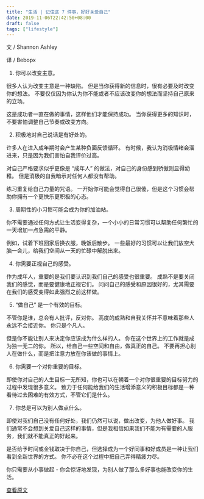 ```yaml
---
title: "生活 | 记住这 7 件事，好好关爱自己"
date: 2019-11-06T22:42:50+08:00
draft: false
tags: ["lifestyle"]
---
```


文 / Shannon Ashley

译 / Bebopx 

1. 你可以改变主意。

很多人认为改变主意是一种缺陷。 但是当你获得新的信息时，很有必要及时改变你的想法。 不要仅仅因为你认为你不能或者不应该改变你的想法而坚持自己原来的立场。

这是成功者一直在做的事情，这样他们才能保持成功。 当你获得更多的知识时，不要害怕调整自己节奏或改变方向。

<!--more-->

2. 积极地对自己说话是有好处的。

许多人在进入成年期时会产生某种负面反馈循环。 有时候，我认为消极情绪会溜进来，只是因为我们害怕自我评价过高。

对自己严格要求似乎更像是 “成年人” 的做法，对自己的身份感到骄傲则显得幼稚。 但是消极的自我暗示对任何人都没有帮助。

练习重复给自己力量的咒语。 一开始你可能会觉得自己很傻，但是这个习惯会帮助你拥有一个更快乐更积极的心态。

3. 周期性的小习惯可能会成为你的加油站。

你不需要通过任何方式让生活变得复杂，一个小小的日常习惯可以帮助任何繁忙的一天增加一点急需的平静。

例如，试着下班回家后换衣服，晚饭后散步。 一些最好的习惯可以让我们放空大脑一会儿，给我们空间从一天的忙碌中解脱出来。

4. 你需要正视自己的感受。

作为成年人，重要的是我们要认识到我们自己的感受也很重要。 成熟不是要关闭我们的感觉，而是要健康地正视它们。 问问自己的感受和原因很好的，尤其需要在我们的感受变得如此强烈之前这样做。

5. “做自己” 是一个有效的目标。

不管你是谁，总会有人批评，反对你。 高度的成熟和自我关怀并不意味着那些人永远不会接近你。 你只是个凡人。

但是你不能让别人来决定你应该成为什么样的人。 你在这个世界上的工作就是成为独一无二的你。 所以，给自己一些空间和自由，做真正的自己。 不要再担心别人在做什么，而是把注意力放在你该做的事情上。

6. 你需要一个对你重要的目标。

即使你对自己的人生目标一无所知，你也可以在朝着一个对你很重要的目标努力的过程中发现很多意义。 致力于任何能给我们的生活增添意义的积极目标都是一种看待过去困难的有效方式，不管它们是什么。

7. 你总是可以为别人做点什么。

即使对我们自己没有任何好处，我们仍然可以说，做出改变，为他人做好事。 我们通常不会想到关爱自己这样的事情，但是我相信如果我们不能为有需要的人服务，我们就不能真正的好起来。

是否给予时间或金钱取决于你自己，但选择成为一个好同事和好成员是一种让我们看到全新世界的方式。 你不必在这个过程中把自己弄得精疲力尽。

你只需要从小事做起 - 你会惊讶地发现，为别人做了那么多好事也能改变你的生活。

[查看原文](https://medium.com/awkwardly-honest/7-self-care-lessons-you-might-have-forgotten-4eb56899e434)
